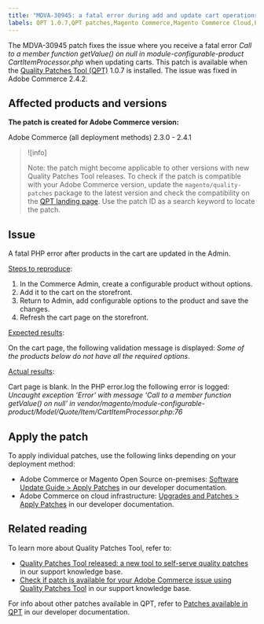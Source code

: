 ```yaml
---
title: "MDVA-30945: a fatal error during add and update cart operations"
labels: QPT 1.0.7,QPT patches,Magento Commerce,Magento Commerce Cloud,PHP Fatal Error,blank cart,support tools,Adobe Commerce,cloud infrastructure,on-premises
---
```


The MDVA-30945 patch fixes the issue where you receive a fatal error *Call to a member function getValue() on null in module-configurable-product CartItemProcessor.php* when updating carts. This patch is available when the [Quality Patches Tool (QPT)](https://support.magento.com/hc/en-us/articles/360047139492) 1.0.7 is installed. The issue was fixed in Adobe Commerce 2.4.2.

## Affected products and versions

**The patch is created for Adobe Commerce version:**

Adobe Commerce (all deployment methods) 2.3.0 - 2.4.1

>![info]
>
>Note: the patch might become applicable to other versions with new Quality Patches Tool releases. To check if the patch is compatible with your Adobe Commerce version, update the `magento/quality-patches` package to the latest version and check the compatibility on the [QPT landing page](https://devdocs.magento.com/quality-patches/tool.html#patch-grid). Use the patch ID as a search keyword to locate the patch.

## Issue

A fatal PHP error after products in the cart are updated in the Admin.

<ins>Steps to reproduce</ins>:

1. In the Commerce Admin, create a configurable product without options.
1. Add it to the cart on the storefront.
1. Return to Admin, add configurable options to the product and save the changes.
1. Refresh the cart page on the storefront.

<ins>Expected results</ins>:

On the cart page, the following validation message is displayed: *Some of the products below do not have all the required options*.

<ins>Actual results</ins>:

Cart page is blank. In the PHP error.log the following error is logged: *Uncaught exception 'Error' with message 'Call to a member function getValue() on null' in vendor/magento/module-configurable-product/Model/Quote/Item/CartItemProcessor.php:76*

## Apply the patch

To apply individual patches, use the following links depending on your deployment method:

* Adobe Commerce or Magento Open Source on-premises: [Software Update Guide > Apply Patches](https://devdocs.magento.com/guides/v2.4/comp-mgr/patching/mqp.html) in our developer documentation.
* Adobe Commerce on cloud infrastructure: [Upgrades and Patches > Apply Patches](https://devdocs.magento.com/cloud/project/project-patch.html) in our developer documentation.

## Related reading

To learn more about Quality Patches Tool, refer to:

* [Quality Patches Tool released: a new tool to self-serve quality patches](https://support.magento.com/hc/en-us/articles/360047139492) in our support knowledge base.
* [Check if patch is available for your Adobe Commerce issue using Quality Patches Tool](https://support.magento.com/hc/en-us/articles/360047125252) in our support knowledge base.

For info about other patches available in QPT, refer to [Patches available in QPT](https://devdocs.magento.com/quality-patches/tool.html#patch-grid) in our developer documentation.
